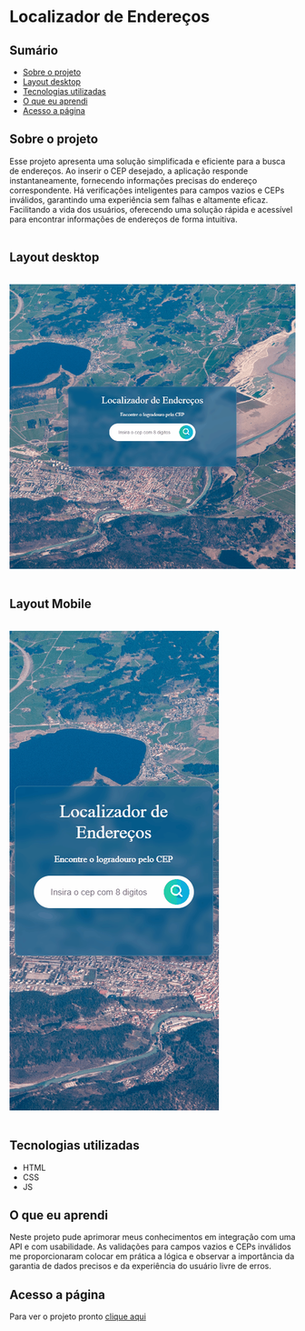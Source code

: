 

# Localizador de Endereços

## Sumário

- [Sobre o projeto](#sobreoprojeto)
- [Layout  desktop](#layout-desktop)
- [Tecnologias utilizadas](#tecnologias-utilizadas)
- [O que eu aprendi](#o-que-eu-aprendi)
- [Acesso a página](#acesso-a-página)

## Sobre o projeto

Esse projeto apresenta  uma solução simplificada e eficiente para a busca de endereços. Ao inserir o CEP desejado, a aplicação responde instantaneamente, fornecendo informações precisas do endereço correspondente. Há verificações inteligentes para campos vazios e CEPs inválidos, garantindo uma experiência sem falhas e altamente eficaz.  Facilitando a vida dos usuários, oferecendo uma solução rápida e acessível para encontrar informações de endereços de forma intuitiva.
<br>
<br>

## Layout desktop    

<br>

 <img src="src/images/localizador.gif.gif" alt="gif-desktop">
<br>
<br>

## Layout Mobile    

<br>

<img src="src/images/localizador-mobile.gif" alt="gif-mobile">
<br>
<br>



## Tecnologias utilizadas

- HTML
- CSS
- JS

## O que eu aprendi

Neste projeto pude aprimorar meus conhecimentos em integração com uma API e com usabilidade. As validações  para campos vazios e CEPs inválidos me proporcionaram colocar em prática a lógica e observar a importância da garantia de dados precisos e da experiência do usuário livre de erros.



## Acesso a página

Para ver o projeto pronto [clique aqui ](https://claricassia.github.io/Localizador-de-Lougradouro/)